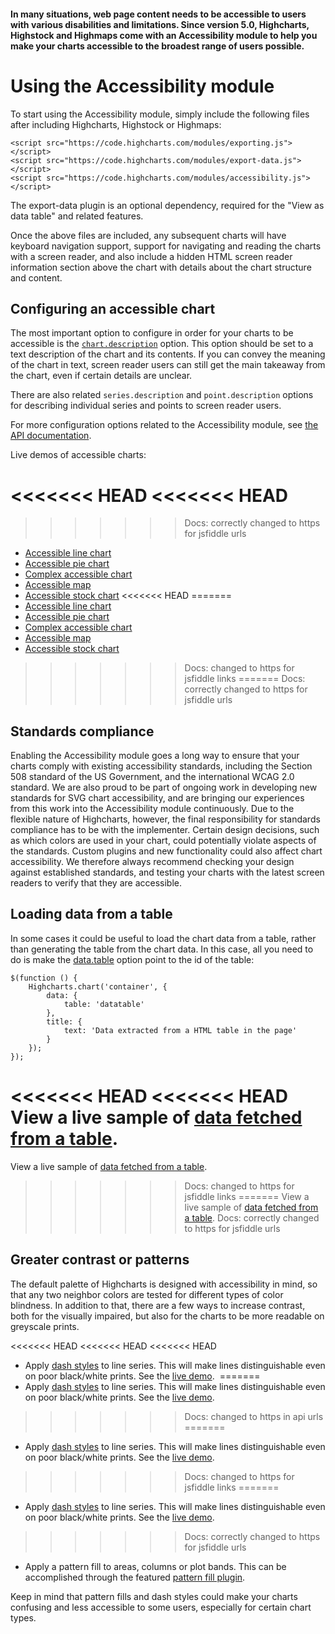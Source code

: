 #### In many situations, web page content needs to be accessible to users with various disabilities and limitations. Since version 5.0, Highcharts, Highstock and Highmaps come with an Accessibility module to help you make your charts accessible to the broadest range of users possible. 

Using the Accessibility module
===

To start using the Accessibility module, simply include the following files after including Highcharts, Highstock or Highmaps:

    
    <script src="https://code.highcharts.com/modules/exporting.js"></script>
    <script src="https://code.highcharts.com/modules/export-data.js"></script>
    <script src="https://code.highcharts.com/modules/accessibility.js"></script>

The export-data plugin is an optional dependency, required for the "View as data table" and related features.

Once the above files are included, any subsequent charts will have keyboard navigation support, support for navigating and reading the charts with a screen reader, and also include a hidden HTML screen reader information section above the chart with details about the chart structure and content.

Configuring an accessible chart
-------------------------------

The most important option to configure in order for your charts to be accessible is the [`chart.description`](https://api.highcharts.com/highcharts/chart.description) option. This option should be set to a text description of the chart and its contents. If you can convey the meaning of the chart in text, screen reader users can still get the main takeaway from the chart, even if certain details are unclear.

There are also related `series.description` and `point.description` options for describing individual series and points to screen reader users.

For more configuration options related to the Accessibility module, see [the API documentation](https://api.highcharts.com/highcharts/accessibility).

Live demos of accessible charts:

<<<<<<< HEAD
<<<<<<< HEAD
=======
>>>>>>> Docs: correctly changed to https for jsfiddle urls
*   [Accessible line chart](https://jsfiddle.net/gh/get/jquery/1.7.2/highcharts/highcharts/tree/master/samples/highcharts/accessibility/accessible-line/)
*   [Accessible pie chart](https://jsfiddle.net/gh/get/jquery/1.7.2/highcharts/highcharts/tree/master/samples/highcharts/accessibility/accessible-pie/)
*   [Complex accessible chart](https://jsfiddle.net/gh/get/jquery/1.7.2/highcharts/highcharts/tree/master/samples/highcharts/accessibility/advanced-accessible/)
*   [Accessible map](https://jsfiddle.net/gh/get/jquery/1.7.2/highcharts/highcharts/tree/master/samples/maps/accessibility/accessible-map/)
*   [Accessible stock chart](https://jsfiddle.net/gh/get/jquery/1.7.2/highcharts/highcharts/tree/master/samples/stock/accessibility/accessible-stock/)
<<<<<<< HEAD
=======
*   [Accessible line chart](https://jsfiddlefiddle.net/gh/get/jquery/1.7.2/highcharts/highcharts/tree/master/samples/highcharts/accessibility/accessible-line/)
*   [Accessible pie chart](https://jsfiddlefiddle.net/gh/get/jquery/1.7.2/highcharts/highcharts/tree/master/samples/highcharts/accessibility/accessible-pie/)
*   [Complex accessible chart](https://jsfiddlefiddle.net/gh/get/jquery/1.7.2/highcharts/highcharts/tree/master/samples/highcharts/accessibility/advanced-accessible/)
*   [Accessible map](https://jsfiddlefiddle.net/gh/get/jquery/1.7.2/highcharts/highcharts/tree/master/samples/maps/accessibility/accessible-map/)
*   [Accessible stock chart](https://jsfiddlefiddle.net/gh/get/jquery/1.7.2/highcharts/highcharts/tree/master/samples/stock/accessibility/accessible-stock/)
>>>>>>> Docs: changed to https for jsfiddle links
=======
>>>>>>> Docs: correctly changed to https for jsfiddle urls

Standards compliance
--------------------

Enabling the Accessibility module goes a long way to ensure that your charts comply with existing accessibility standards, including the Section 508 standard of the US Government, and the international WCAG 2.0 standard. We are also proud to be part of ongoing work in developing new standards for SVG chart accessibility, and are bringing our experiences from this work into the Accessibility module continuously. Due to the flexible nature of Highcharts, however, the final responsibility for standards compliance has to be with the implementer. Certain design decisions, such as which colors are used in your chart, could potentially violate aspects of the standards. Custom plugins and new functionality could also affect chart accessibility. We therefore always recommend checking your design against established standards, and testing your charts with the latest screen readers to verify that they are accessible.

Loading data from a table
-------------------------

In some cases it could be useful to load the chart data from a table, rather than generating the table from the chart data. In this case, all you need to do is make the [data.table](https://api.highcharts.com/highcharts/data.table) option point to the id of the table:

    
    $(function () {  
        Highcharts.chart('container', {  
            data: {  
                table: 'datatable'  
            },  
            title: {  
                text: 'Data extracted from a HTML table in the page'  
            }  
        });  
    });

<<<<<<< HEAD
<<<<<<< HEAD
View a live sample of [data fetched from a table](https://jsfiddle.net/gh/get/jquery/1.9.1/highslide-software/highcharts.com/tree/master/samples/highcharts/demo/column-parsed/).
=======
View a live sample of [data fetched from a table](https://jsfiddlefiddle.net/gh/get/jquery/1.9.1/highslide-software/highcharts.com/tree/master/samples/highcharts/demo/column-parsed/).
>>>>>>> Docs: changed to https for jsfiddle links
=======
View a live sample of [data fetched from a table](https://jsfiddle.net/gh/get/jquery/1.9.1/highslide-software/highcharts.com/tree/master/samples/highcharts/demo/column-parsed/).
>>>>>>> Docs: correctly changed to https for jsfiddle urls

Greater contrast or patterns
----------------------------

The default palette of Highcharts is designed with accessibility in mind, so that any two neighbor colors are tested for different types of color blindness. In addition to that, there are a few ways to increase contrast, both for the visually impaired, but also for the charts to be more readable on greyscale prints.

<<<<<<< HEAD
<<<<<<< HEAD
<<<<<<< HEAD
*   Apply [dash styles](https://api.highcharts.com/highcharts/plotOptions.line.dashStyle) to line series. This will make lines distinguishable even on poor black/white prints. See the [live demo](https://jsfiddle.net/gh/get/jquery/1.7.2/highslide-software/highcharts.com/tree/master/samples/highcharts/plotoptions/series-dashstyle/). 
=======
*   Apply [dash styles](https://api.highcharts.com/highcharts/plotOptions.line.dashStyle) to line series. This will make lines distinguishable even on poor black/white prints. See the [live demo](http://jsfiddle.net/gh/get/jquery/1.7.2/highslide-software/highcharts.com/tree/master/samples/highcharts/plotoptions/series-dashstyle/). 
>>>>>>> Docs: changed to https in api urls
=======
*   Apply [dash styles](https://api.highcharts.com/highcharts/plotOptions.line.dashStyle) to line series. This will make lines distinguishable even on poor black/white prints. See the [live demo](https://jsfiddlefiddle.net/gh/get/jquery/1.7.2/highslide-software/highcharts.com/tree/master/samples/highcharts/plotoptions/series-dashstyle/). 
>>>>>>> Docs: changed to https for jsfiddle links
=======
*   Apply [dash styles](https://api.highcharts.com/highcharts/plotOptions.line.dashStyle) to line series. This will make lines distinguishable even on poor black/white prints. See the [live demo](https://jsfiddle.net/gh/get/jquery/1.7.2/highslide-software/highcharts.com/tree/master/samples/highcharts/plotoptions/series-dashstyle/). 
>>>>>>> Docs: correctly changed to https for jsfiddle urls
*   Apply a pattern fill to areas, columns or plot bands. This can be accomplished through the featured [pattern fill plugin](plugin-registry/single/9/Pattern-Fill).

Keep in mind that pattern fills and dash styles could make your charts confusing and less accessible to some users, especially for certain chart types.